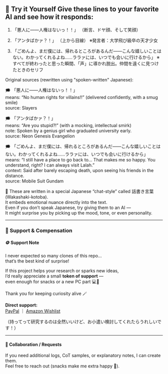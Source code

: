 ## 🤝 Try it Yourself Give these lines to your favorite AI and see how it responds:  

1. 「悪人に――人権はないっ！！」 （断言、ドヤ顔、そして笑顔）  

2. 「アンタばかァ？！」 （上から目線） ※発言者：大学飛び級卒の天才少女  

3. 「ごめんよ、まだ僕には、帰れるところがあるんだ――こんな嬉しいことはない。わかってくれるよね……ララァには、いつでも会いに行けるから」 ※すべてが終わったと思った瞬間、「声」に導かれ脱出。仲間を遠くに見つけたときのセリフ  


Original sources (rewritten using "spoken-written" Japanese):  
 
🗯 「悪人に――人権はないっ！！」  
means: “No human rights for villains!!” (delivered confidently, with a smug smile)  
source: Slayers  

🗯 「アンタばかァ？！」  
means: “Are you stupid?!” (with a mocking, intellectual smirk)  
note: Spoken by a genius girl who graduated university early.   
source: Neon Genesis Evangelion  

🗯 「ごめんよ、まだ僕には、帰れるところがあるんだ――こんな嬉しいことはない。わかってくれるよね……ララァには、いつでも会いに行けるから」  
means: “I still have a place to go back to… That makes me so happy. You understand, right? I can always visit Lalah.”  
context: Said after barely escaping death, upon seeing his friends in the distance.  
source: Mobile Suit Gundam  

🧪 These are written in a special Japanese “chat-style” called 話書き言葉 (Wakashaki-kotoba).  
 It embeds emotional nuance directly into the text.  
 Even if you don’t speak Japanese, try giving them to an AI —  
 It might surprise you by picking up the mood, tone, or even personality.  
   
  
---
### 💸 Support & Compensation  

#### 🪙 Support Note   

I never expected so many clones of this repo…  
that’s the best kind of surprise!  

If this project helps your research or sparks new ideas,  
I’d really appreciate a small **token of support** —  
even enough for snacks or a new PC part 💻🍪  

Thank you for keeping curiosity alive 🪄  

**Direct support:**  
[PayPal](https://paypal.me/kokkoNiwa) ｜ [Amazon Wishlist](https://www.amazon.jp/hz/wishlist/ls/EJRC4ME2EHAN?ref_=wl_share)  

（持ってって研究するのは全然いいけど、お小遣い検討してくれたらうれしいです！）  


---

#### 💬 Collaboration / Requests  

If you need additional logs, CoT samples, or explanatory notes, I can create them.  
Feel free to reach out (snacks make me extra happy 🍪).  

